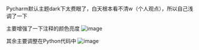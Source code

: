 Pycharm默认主题dark下太费眼了，白天根本看不清w（个人观点），所以自己浅调了一下

主要增强了一下注释的颜色亮度
![image](https://github.com/user-attachments/assets/3b98674d-3b64-4a42-84ae-f1351b93b568)


其余主要调整在Python代码中
![image](https://github.com/user-attachments/assets/ce531e4c-22f3-4e59-8b33-c0241debf1e6)
